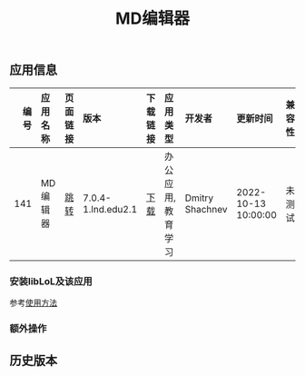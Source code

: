 ﻿---
id: 141
title: MD编辑器
toc: true
weight: 141
---

## 应用信息 
|   编号 | 应用名称   | 页面链接                                       | 版本                 | 下载链接                                                                          | 应用类型      | 开发者             | 更新时间                | 兼容性   | liblol版本   |
|-----:|:-------|:-------------------------------------------|:-------------------|:------------------------------------------------------------------------------|:----------|:----------------|:--------------------|:------|:-----------|
|  141 | MD编辑器  | [跳转](http://app.loongapps.cn/#/detail/141) | 7.0.4-1.lnd.edu2.1 | [下载](http://113.24.212.22:8090/upload/file/retext_7.0.4-1.lnd.edu2.1_all.deb) | 办公应用,教育学习 | Dmitry Shachnev | 2022-10-13 10:00:00 | 未测试   | 最新         |
### 安装libLoL及该应用 
参考[使用方法](/docs/usage) 
### 额外操作 


## 历史版本 
 
